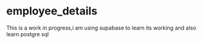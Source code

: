 # employee_details

This is a work in progress,i am using supabase to learn its working and also learn postgre sql

